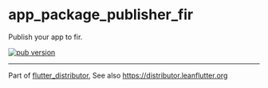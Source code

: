 # app_package_publisher_fir

Publish your app to fir.

[![pub version][pub-image]][pub-url]

[pub-image]: https://img.shields.io/pub/v/app_package_publisher_fir.svg
[pub-url]: https://pub.dev/packages/app_package_publisher_fir

---

Part of [flutter_distributor](https://github.com/leanflutter/flutter_distributor), See also https://distributor.leanflutter.org